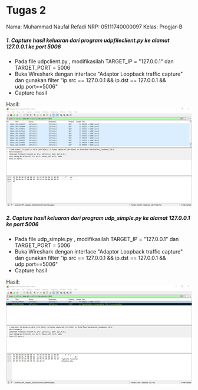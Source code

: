 # Tugas 2
Nama: Muhammad Naufal Refadi
NRP: 05111740000097
Kelas: Progjar-B

##### 1. Capture hasil keluaran dari program udpfileclient.py ke alamat 127.0.0.1 ke port 5006
* Pada file udpclient.py , modifikasilah TARGET_IP = "127.0.0.1" dan TARGET_PORT = 5006
* Buka Wireshark dengan interface "Adaptor Loopback traffic capture" dan gunakan filter "ip.src == 127.0.0.1 && ip.dst == 127.0.0.1 && udp.port==5006"
* Capture hasil

Hasil:
![Image description](https://github.com/cyber12drago/progjar-b-its-2020/blob/master/Tugas%202/wireshark_udpclientcapture.jpg)


##### 2. Capture hasil keluaran dari program udp_simple.py ke alamat 127.0.0.1 ke port 5006
* Pada file udp_simple.py , modifikasilah TARGET_IP = "127.0.0.1" dan TARGET_PORT = 5006
* Buka Wireshark dengan interface "Adaptor Loopback traffic capture" dan gunakan filter "ip.src == 127.0.0.1 && ip.dst == 127.0.0.1 && udp.port==5006"
* Capture hasil

Hasil:
![Image description](https://github.com/cyber12drago/progjar-b-its-2020/blob/master/Tugas%202/wireshark_udp_simplecapture.jpg)